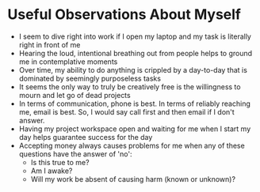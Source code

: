 # Useful Observations About Myself

* I seem to dive right into work if I open my laptop and my task is literally right in front of me
* Hearing the loud, intentional breathing out from people helps to ground me in contemplative moments
* Over time, my ability to do anything is crippled by a day-to-day that is dominated by seemingly purposeless tasks
* It seems the only way to truly be creatively free is the willingness to mourn and let go of dead projects
* In terms of communication, phone is best. In terms of reliably reaching me, email is best. So, I would say call first and then email if I don't answer.
* Having my project workspace open and waiting for me when I start my day helps guarantee success for the day
* Accepting money always causes problems for me when any of these questions have the answer of 'no':
  * Is this true to me?
  * Am I awake?
  * Will my work be absent of causing harm (known or unknown)?
